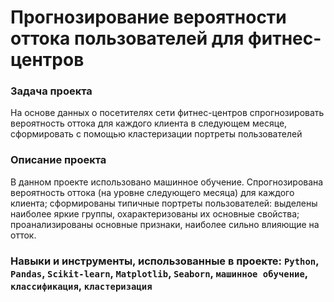# Прогнозирование вероятности оттока пользователей для фитнес-центров

### Задача проекта

На основе данных о посетителях сети фитнес-центров спрогнозировать вероятность оттока для каждого клиента в следующем месяце, сформировать с помощью кластеризации портреты пользователей

### Описание проекта

В данном проекте использовано машинное обучение. Спрогнозирована вероятность
оттока (на уровне следующего месяца) для каждого клиента; сформированы типичные
портреты пользователей: выделены наиболее яркие группы, охарактеризованы их
основные свойства; проанализированы основные признаки, наиболее сильно влияющие
на отток.

### Навыки и инструменты, использованные в проекте: `Python`, `Pandas`, `Scikit-learn`, `Matplotlib`, `Seaborn`, `машинное обучение`, `классификация`, `кластеризация`

